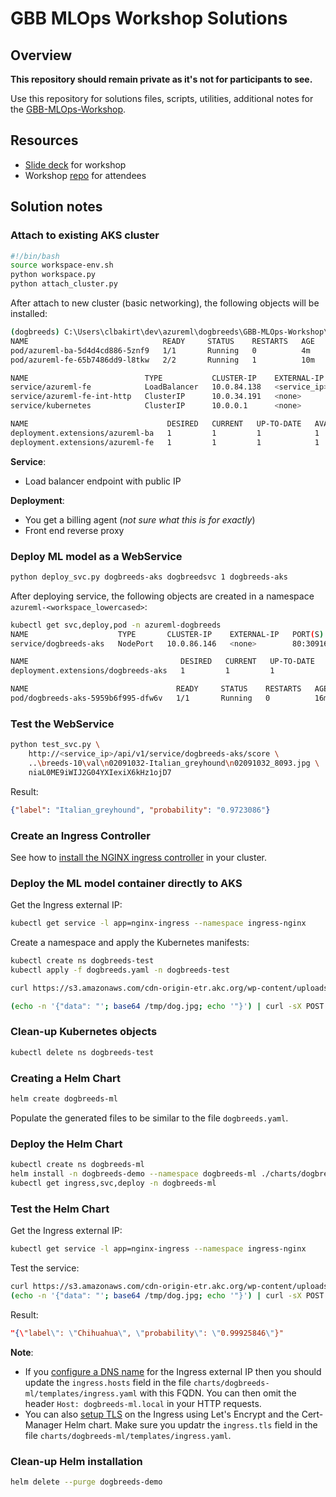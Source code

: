 # GBB MLOps Workshop Solutions

## Overview

**This repository should remain private as it's not for participants to see.**

Use this repository for solutions files, scripts, utilities, additional notes for the [GBB-MLOps-Workshop](https://github.com/clarenceb/GBB-MLOps-Workshop).

## Resources

* [Slide deck](https://microsoft-my.sharepoint.com/:p:/p/clbakirt/ESuhM9B18wxOuVya5Pkbxy4B0CPy1_FvmIsRAyYF8lgFgw?e=inh7Os) for workshop
* Workshop [repo](https://github.com/clarenceb/GBB-MLOps-Workshop) for attendees

## Solution notes

### Attach to existing AKS cluster

```sh
#!/bin/bash
source workspace-env.sh
python workspace.py
python attach_cluster.py
```

After attach to new cluster (basic networking), the following objects will be installed:

```sh
(dogbreeds) C:\Users\clbakirt\dev\azureml\dogbreeds\GBB-MLOps-Workshop\solution>kubectl get pod,svc,deploy
NAME                              READY     STATUS    RESTARTS   AGE
pod/azureml-ba-5d4d4cd886-5znf9   1/1       Running   0          4m
pod/azureml-fe-65b7486dd9-l8tkw   2/2       Running   1          10m

NAME                          TYPE           CLUSTER-IP    EXTERNAL-IP     PORT(S)                      AGE
service/azureml-fe            LoadBalancer   10.0.84.138   <service_ip>   80:32103/TCP,443:31716/TCP    10m
service/azureml-fe-int-http   ClusterIP      10.0.34.191   <none>          9001/TCP                     10m
service/kubernetes            ClusterIP      10.0.0.1      <none>          443/TCP                      2h

NAME                               DESIRED   CURRENT   UP-TO-DATE   AVAILABLE   AGE
deployment.extensions/azureml-ba   1         1         1            1           4m
deployment.extensions/azureml-fe   1         1         1            1           10m
```

**Service**:

- Load balancer endpoint with public IP

**Deployment**:

- You get a billing agent (*not sure what this is for exactly*)
- Front end reverse proxy

### Deploy ML model as a WebService

```sh
python deploy_svc.py dogbreeds-aks dogbreedsvc 1 dogbreeds-aks
```

After deploying service, the following objects are created in a namespace `azureml-<workspace_lowercased>`:

```sh
kubectl get svc,deploy,pod -n azureml-dogbreeds
NAME                    TYPE       CLUSTER-IP    EXTERNAL-IP   PORT(S)        AGE
service/dogbreeds-aks   NodePort   10.0.86.146   <none>        80:30916/TCP   16m

NAME                                  DESIRED   CURRENT   UP-TO-DATE   AVAILABLE   AGE
deployment.extensions/dogbreeds-aks   1         1         1            1           16m

NAME                                 READY     STATUS    RESTARTS   AGE
pod/dogbreeds-aks-5959b6f995-dfw6v   1/1       Running   0          16m
```

### Test the WebService

```sh
python test_svc.py \
    http://<service_ip>/api/v1/service/dogbreeds-aks/score \
    ..\breeds-10\val\n02091032-Italian_greyhound\n02091032_8093.jpg \
    niaL0ME9iWIJ2G04YXIexiX6kHz1ojD7
```

Result:

```json
{"label": "Italian_greyhound", "probability": "0.9723086"}
```

### Create an Ingress Controller

See how to [install the NGINX ingress controller](https://docs.microsoft.com/en-us/azure/aks/ingress-basic#create-an-ingress-controller) in your cluster.

### Deploy the ML model container directly to AKS

Get the Ingress external IP:

```sh
kubectl get service -l app=nginx-ingress --namespace ingress-nginx
```

Create a namespace and apply the Kubernetes manifests:

```sh
kubectl create ns dogbreeds-test
kubectl apply -f dogbreeds.yaml -n dogbreeds-test

curl https://s3.amazonaws.com/cdn-origin-etr.akc.org/wp-content/uploads/2017/11/12213613/Chihuahua-onWhite-13.jpg -o /tmp/dog.jpg

(echo -n '{"data": "'; base64 /tmp/dog.jpg; echo '"}') | curl -sX POST -H "Content-Type: application/json" -d @-  http://<ingress_external_ip>/dogbreeds/score
```

### Clean-up Kubernetes objects

```sh
kubectl delete ns dogbreeds-test
```

### Creating a Helm Chart

```sh
helm create dogbreeds-ml
```

Populate the generated files to be similar to the file `dogbreeds.yaml`.

### Deploy the Helm Chart

```sh
kubectl create ns dogbreeds-ml
helm install -n dogbreeds-demo --namespace dogbreeds-ml ./charts/dogbreeds-ml
kubectl get ingress,svc,deploy -n dogbreeds-ml
```

### Test the Helm Chart

Get the Ingress external IP:

```sh
kubectl get service -l app=nginx-ingress --namespace ingress-nginx
```

Test the service:

```sh
curl https://s3.amazonaws.com/cdn-origin-etr.akc.org/wp-content/uploads/2017/11/12213613/Chihuahua-onWhite-13.jpg -o /tmp/dog.jpg
(echo -n '{"data": "'; base64 /tmp/dog.jpg; echo '"}') | curl -sX POST -H "Host: dogbreeds-ml.local" -H "Content-Type: application/json" -d @-  http://<ingress_external_ip>/dogbreeds/score
```
Result:

```json
"{\"label\": \"Chihuahua\", \"probability\": \"0.99925846\"}"
```

**Note**:

* If you [configure a DNS name](https://docs.microsoft.com/en-us/azure/aks/ingress-tls#configure-a-dns-name) for the Ingress external IP then you should update the `ingress.hosts` field in the file `charts/dogbreeds-ml/templates/ingress.yaml` with this FQDN.  You can then omit the header `Host: dogbreeds-ml.local` in your HTTP requests.
* You can also [setup TLS](https://docs.microsoft.com/en-us/azure/aks/ingress-tls#install-cert-manager) on the Ingress using Let's Encrypt and the Cert-Manager Helm chart.  Make sure you updatr the `ingress.tls` field in the file `charts/dogbreeds-ml/templates/ingress.yaml`.

### Clean-up Helm installation

```sh
helm delete --purge dogbreeds-demo
```
